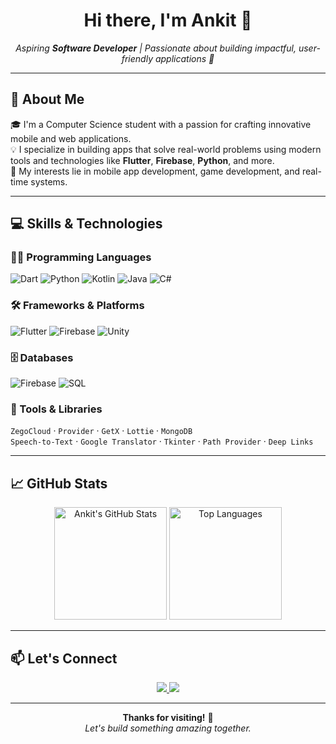 <h1 align="center">Hi there, I'm Ankit 👋</h1>

<p align="center">
  <em>Aspiring <strong>Software Developer</strong> | Passionate about building impactful, user-friendly applications 🚀</em>
</p>

---

## 🚀 About Me

🎓 I'm a Computer Science student with a passion for crafting innovative mobile and web applications.  
💡 I specialize in building apps that solve real-world problems using modern tools and technologies like **Flutter**, **Firebase**, **Python**, and more.  
📱 My interests lie in mobile app development, game development, and real-time systems.

---

## 💻 Skills & Technologies

### 👨‍💻 Programming Languages
![Dart](https://img.shields.io/badge/Dart-blue?logo=dart&logoColor=white)
![Python](https://img.shields.io/badge/Python-yellow?logo=python&logoColor=black)
![Kotlin](https://img.shields.io/badge/Kotlin-purple?logo=kotlin&logoColor=white)
![Java](https://img.shields.io/badge/Java-red?logo=java&logoColor=white)
![C#](https://img.shields.io/badge/C%23-purple?logo=c-sharp&logoColor=white)

### 🛠 Frameworks & Platforms
![Flutter](https://img.shields.io/badge/Flutter-02569B?logo=flutter&logoColor=white)
![Firebase](https://img.shields.io/badge/Firebase-FFCA28?logo=firebase&logoColor=black)
![Unity](https://img.shields.io/badge/Unity-000000?logo=unity&logoColor=white)

### 🗄️ Databases
![Firebase](https://img.shields.io/badge/Firebase-orange?style=flat-square&logo=firebase)
![SQL](https://img.shields.io/badge/SQL-blue?style=flat-square&logo=mysql)

### 🔧 Tools & Libraries
`ZegoCloud` · `Provider` · `GetX` · `Lottie` · `MongoDB`  
`Speech-to-Text` · `Google Translator` · `Tkinter` · `Path Provider` · `Deep Links`

---

## 📈 GitHub Stats

<p align="center">
  <img src="https://github-readme-stats.vercel.app/api?username=Dynamic2611&show_icons=true&theme=tokyonight" alt="Ankit's GitHub Stats" height="180px" />
  <img src="https://github-readme-stats.vercel.app/api/top-langs/?username=Dynamic2611&layout=compact&theme=tokyonight" alt="Top Languages" height="180px" />
</p>

---

## 📫 Let's Connect

<p align="center">
  <a href="https://www.linkedin.com/in/ankit-prajapati-" target="_blank">
    <img src="https://img.shields.io/badge/LinkedIn-blue?style=for-the-badge&logo=linkedin" />
  </a>
  <a href="mailto:ankit.prajapati.8097@gmail.com">
    <img src="https://img.shields.io/badge/Gmail-red?style=for-the-badge&logo=gmail" />
  </a>
</p>

---

<p align="center">
  <b>Thanks for visiting!</b> 🌟 <br />
  <i>Let's build something amazing together.</i>
</p>
